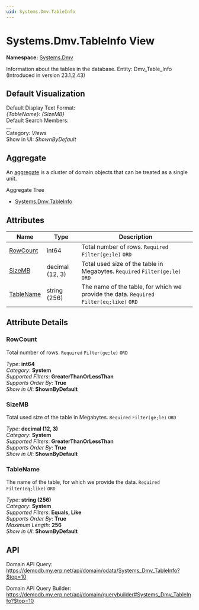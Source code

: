 ```yaml
---
uid: Systems.Dmv.TableInfo
---
```

# Systems.Dmv.TableInfo View

**Namespace:** [Systems.Dmv](Systems.Dmv.md)  

Information about the tables in the database. Entity: Dmv_Table_Info (Introduced in version 23.1.2.43)

## Default Visualization
Default Display Text Format:  
_{TableName}: {SizeMB}_  
Default Search Members:  
__  
Category:  _Views_  
Show in UI:  _ShownByDefault_  

## Aggregate
An [aggregate](https://docs.erp.net/tech/advanced/concepts/aggregates.html) is a cluster of domain objects that can be treated as a single unit.  

Aggregate Tree  
* [Systems.Dmv.TableInfo](Systems.Dmv.TableInfo.md)  

## Attributes

| Name | Type | Description |
| ---- | ---- | --- |
| [RowCount](Systems.Dmv.TableInfo.md#rowcount) | int64 | Total number of rows. `Required` `Filter(ge;le)` `ORD` 
| [SizeMB](Systems.Dmv.TableInfo.md#sizemb) | decimal (12, 3) | Total used size of the table in Megabytes. `Required` `Filter(ge;le)` `ORD` 
| [TableName](Systems.Dmv.TableInfo.md#tablename) | string (256) | The name of the table, for which we provide the data. `Required` `Filter(eq;like)` `ORD` 


## Attribute Details

### RowCount

Total number of rows. `Required` `Filter(ge;le)` `ORD`

_Type_: **int64**  
_Category_: **System**  
_Supported Filters_: **GreaterThanOrLessThan**  
_Supports Order By_: **True**  
_Show in UI_: **ShownByDefault**  

### SizeMB

Total used size of the table in Megabytes. `Required` `Filter(ge;le)` `ORD`

_Type_: **decimal (12, 3)**  
_Category_: **System**  
_Supported Filters_: **GreaterThanOrLessThan**  
_Supports Order By_: **True**  
_Show in UI_: **ShownByDefault**  

### TableName

The name of the table, for which we provide the data. `Required` `Filter(eq;like)` `ORD`

_Type_: **string (256)**  
_Category_: **System**  
_Supported Filters_: **Equals, Like**  
_Supports Order By_: **True**  
_Maximum Length_: **256**  
_Show in UI_: **ShownByDefault**  


## API

Domain API Query:
<https://demodb.my.erp.net/api/domain/odata/Systems_Dmv_TableInfo?$top=10>

Domain API Query Builder:
<https://demodb.my.erp.net/api/domain/querybuilder#Systems_Dmv_TableInfo?$top=10>

